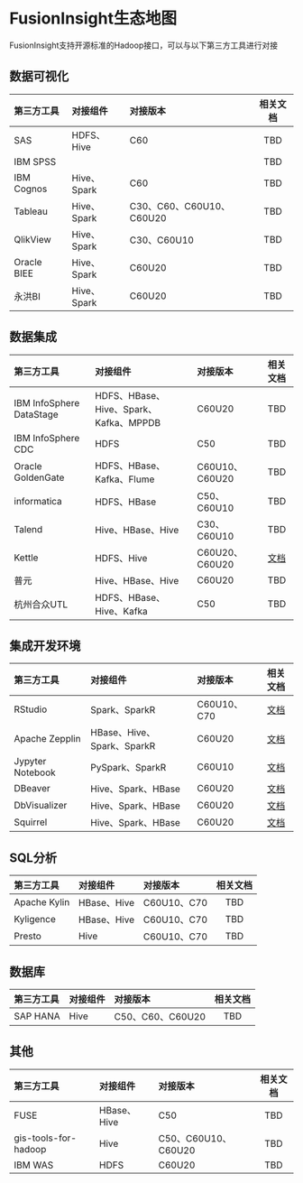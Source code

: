 <!-- ex_nonav -->

# FusionInsight生态地图

FusionInsight支持开源标准的Hadoop接口，可以与以下第三方工具进行对接

## 数据可视化

| 第三方工具  | 对接组件    | 对接版本                 | 相关文档 |
|:------------|:------------|:-------------------------|:--------:|
| SAS         | HDFS、Hive  | C60                      |   TBD    |
| IBM SPSS    |             |                          |   TBD    |
| IBM Cognos  | Hive、Spark | C60                      |   TBD    |
| Tableau     | Hive、Spark | C30、C60、C60U10、C60U20 |   TBD    |
| QlikView    | Hive、Spark | C30、C60U10              |   TBD    |
| Oracle BIEE | Hive、Spark | C60U20                   |   TBD    |
| 永洪BI      | Hive、Spark | C60U20                   |   TBD    |

## 数据集成

| 第三方工具               | 对接组件                               | 对接版本       |                          相关文档                           |
|:-------------------------|:---------------------------------------|:---------------|:-----------------------------------------------------------:|
| IBM InfoSphere DataStage | HDFS、HBase、Hive、Spark、Kafka、MPPDB | C60U20         |                             TBD                             |
| IBM InfoSphere CDC       | HDFS                                   | C50            |                             TBD                             |
| Oracle GoldenGate        | HDFS、HBase、Kafka、Flume              | C60U10、C60U20 |                             TBD                             |
| informatica              | HDFS、HBase                            | C50、C60U10    |                             TBD                             |
| Talend                   | Hive、HBase、Hive                      | C30、C60U10    |                             TBD                             |
| Kettle                   | HDFS、Hive                             | C60U20、C60U20 | [文档](Data_Integration/Using_Kettle_with_FusionInsight.md) |
| 普元                     | Hive、HBase、Hive                      | C60U20         |                             TBD                             |
| 杭州合众UTL              | HDFS、HBase、Hive、Kafka               | C50            |                             TBD                             |

## 集成开发环境

| 第三方工具       | 对接组件                   | 对接版本    |                                        相关文档                                         |
|:-----------------|:---------------------------|:------------|:---------------------------------------------------------------------------------------:|
| RStudio          | Spark、SparkR              | C60U10、C70 |     [文档](Integrated_Development_Environment/Using_RStudio_with_FusionInsight.md)      |
| Apache Zepplin   | HBase、Hive、Spark、SparkR | C60U20      |   [文档](Integrated_Development_Environment/Using_Zeppelin_with_FusionInsight_HD.md)    |
| Jypyter Notebook | PySpark、SparkR            | C60U10      | [文档](Integrated_Development_Environment/Using_Jupyter_Notebook_with_FusionInsight.md) |
| DBeaver          | Hive、Spark、HBase         | C60U20      |     [文档](Integrated_Development_Environment/Using_DBeaver_with_FusionInsight.md)      |
| DbVisualizer     | Hive、Spark、HBase         | C60U20      |  [文档](Integrated_Development_Environment/Using_DbVisualizer_with_FusionInsight.md)    |
| Squirrel         | Hive、Spark、HBase         | C60U20      |  [文档](Integrated_Development_Environment/Using_Squirrel_with_FusionInsight.md)    |

## SQL分析

| 第三方工具   | 对接组件   | 对接版本    | 相关文档 |
|:-------------|:-----------|:------------|:--------:|
| Apache Kylin | HBase、Hive | C60U10、C70 |   TBD    |
| Kyligence    | HBase、Hive | C60U10、C70 |   TBD    |
| Presto       | Hive       | C60U10、C70 |   TBD    |


## 数据库

| 第三方工具 | 对接组件 | 对接版本         | 相关文档 |
|:-----------|:---------|:-----------------|:--------:|
| SAP HANA   | Hive     | C50、C60、C60U20 |   TBD    |

## 其他

| 第三方工具           | 对接组件    | 对接版本            | 相关文档 |
|:---------------------|:------------|:--------------------|:--------:|
| FUSE                 | HBase、Hive | C50                 |   TBD    |
| gis-tools-for-hadoop | Hive        | C50、C60U10、C60U20 |   TBD    |
| IBM WAS              | HDFS        | C60U20              |   TBD    |
